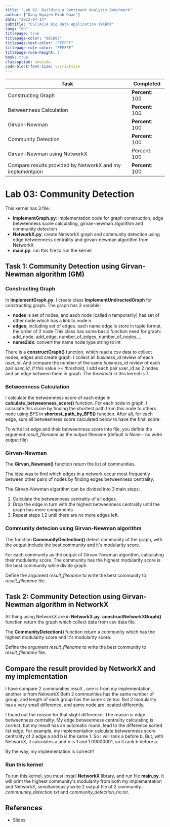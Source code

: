 ```yaml
---
title: "Lab 02: Building a Sentiment Analysis Benchmark"
author: ["Dang Nguyen Minh Quan"]
date: "2023-04-14"
subtitle: "CSC14114 Big Data Application 19KHMT"
lang: "en"
titlepage: true
titlepage-color: "0B1887"
titlepage-text-color: "FFFFFF"
titlepage-rule-color: "FFFFFF"
titlepage-rule-height: 2
book: true
classoption: oneside
code-block-font-size: \scriptsize
---
```


Task | Completed
------------------|----------------------------------------
Constructing Graph      | **Percent**: 100
Betweenness Calculation      | **Percent**: 100
Girvan-Newman       | **Percent**: 100
Community Detection    | **Percent**: 100
Girvan-Newman using NetworkX | Percent: 100
Compare results provided by NetworkX and my implementaion | **Percent**: 100


# Lab 03: Community Detection

This kernel has 3 file:
- **ImplementGraph.py**: implementation code for graph construction, edge betweenness score calculating, girvan-newman algorithm and community detection
- **NetworkX.py**: create NetworkX graph and community detection using edge betweenness centrality and girvan-newman algorithm from NetworkX
- **main.py**: run this file to run the kernel


## Task 1: Community Detection using Girvan-Newman algorithm (GM)

### Constructing Graph

In **ImplementGraph.py**, I create class **ImplementUndirectedGraph** for constructing graph. The graph has 3 variable: 
- **nodes** is set of nodes, and each node (called n temporarily) has set of other node which has a link to node n
- **edges**, including set of edges. each name edge is store in tuple format, the order of 2 node 
This class has some basic function need for graph: add_node, add_edge, number_of_edges, number_of_nodes,...
- **name2idx**: convert the name node type string to int

There is a **constructGraph()** function, which read a csv data to collect nodes, edges and create graph. I collect all _business_id_ review of each _user_id_. And compare the number of the same _business_id_ review of each pair _user_id_, if this value >= _threshold_, I add each pair user_id as 2 nodes and an edge between them in graph.
The _threshold_ in this kernel is 7.

### Betweenness Calculation

I calculate the betweenness score of each edge in **calculate_betweenness_score()** function. For each node in graph, I calculate this score by finding the shortest path from this node to others node using BFS in **shortest_path_by_BFS()** function.
After all, for each edge, sum all betweenness score calculated below to have the final score.

To write list edge and their betweenness score into file, you define the argument _result_filename_ as the output filename (default is None - no write  output file)

### Girvan-Newman 
The **Girvan_Newman()** function return the list of communities.

The idea was to find which edges in a network occur most frequently between other pairs of nodes by finding edges betweenness centrality.

The Girvan-Newman algorithm can be divided into 3 main steps:

1. Calculate the betweenness centrality of all edges.
2. Drop the edge in turn with the highest betweenness centrality until the graph has more components
3. Repeat steps 1,2 until there are no more edges left.

### Community detecion using Girvan-Newman algorithm
The function **CommunityDectection()** detect community of the graph, with the output include the best community and it's modularity score.

For each community as the output of Girvan-Newman algorithm, calculating their modularity score. The community has the highest modularity score is the best community while divide graph.

Define the argument _result_filename_ to write the best community to _result_filename_ file.

##  Task 2: Community Detection using Girvan-Newman algorithm in NetworkX
All thing using NetworkX are in **NetworkX.py**. **constructNetworkXGraph()** function return the graph which collect data from csv data file.

The **CommunityDetection()** function return a community which has the highest modularity score and it's modularity score.

Define the argument _result_filename_ to write the best community to _result_filename_ file.

## Compare the result provided by NetworkX and my implementation
I have compare 2 communities result , one is from my implementation, another is from NetworkX
Both 2 communities has the same number of group, and length of each group has the same size too. 
But 2 modularity has a very small difference, and some node are located differently.


I found out the reason for that slight difference. 
The reason is edge betweenness centrality. 
My edge betweenness centrality calculating is correct, but my result has an automatic round, lead to the difference sorted list edge. 
For example, my implementation calculate betweenness score centrality of 2 edge a and b is the same 1. 
So I will rank a before b. But, with NetworkX, it calculates a and b is 1 and 1.00000001, so it rank b before a.

By the way, my implementation is correct!!

### Run this kernel
To run this kernel, you must install **NetworkX** library, and run file **main.py**. It will print the highest community's modularity from both my implementation and NetworkX,
simultaneously write 2 output file of 2 community : _commnunity_detection.txt_ and c*ommunity_detection_nx.txt*.

## References
- Slides
